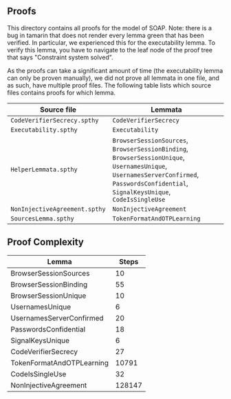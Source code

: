 ## Proofs

This directory contains all proofs for the model of SOAP.
Note: there is a bug in tamarin that does not render every lemma green that has been verified.
In particular, we experienced this for the executability lemma.
To verify this lemma, you have to navigate to the leaf node of the proof tree that says "Constraint system solved".

As the proofs can take a significant amount of time (the executability lemma can only be proven manually), we did not prove all lemmata in one file, and as such, have multiple proof files.
The following table lists which source files contains proofs for which lemma.

| Source file | Lemmata |
| ----------- | --------|
| `CodeVerifierSecrecy.spthy` | `CodeVerifierSecrecy` |
| `Executability.spthy` | `Executability` |
| `HelperLemmata.spthy` | `BrowserSessionSources`, `BrowserSessionBinding`, `BrowserSessionUnique`, `UsernamesUnique`, `UsernamesServerConfirmed`, `PasswordsConfidential`, `SignalKeysUnique`, `CodeIsSingleUse` |
| `NonInjectiveAgreement.spthy` | `NonInjectiveAgreement` |
| `SourcesLemma.spthy` | `TokenFormatAndOTPLearning` |

## Proof Complexity

| Lemma | Steps |
| ----- | ----- |
| BrowserSessionSources | 10 |
| BrowserSessionBinding | 55 |
| BrowserSessionUnique | 10 |
| UsernamesUnique | 6 |
| UsernamesServerConfirmed | 20 |
| PasswordsConfidential | 18 |
| SignalKeysUnique | 6 |
| CodeVerifierSecrecy | 27 |
| TokenFormatAndOTPLearning | 10791 |
| CodeIsSingleUse | 32 |
| NonInjectiveAgreement | 128147 |
